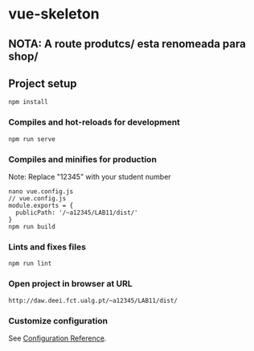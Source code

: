 

# vue-skeleton

## NOTA: A route produtcs/ esta renomeada para shop/

## Project setup
```
npm install
```

### Compiles and hot-reloads for development
```
npm run serve
```

### Compiles and minifies for production
Note: Replace "12345" with your student number
```
nano vue.config.js
// vue.config.js
module.exports = {
  publicPath: '/~a12345/LAB11/dist/'
}
npm run build
```

### Lints and fixes files
```
npm run lint
```

### Open project in browser at URL
```
http://daw.deei.fct.ualg.pt/~a12345/LAB11/dist/
```

### Customize configuration
See [Configuration Reference](https://cli.vuejs.org/config/).
